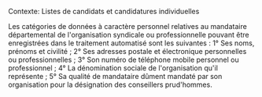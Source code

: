 Contexte: Listes de candidats et candidatures individuelles

Les catégories de données à caractère personnel relatives au mandataire départemental de l'organisation syndicale ou professionnelle pouvant être enregistrées dans le traitement automatisé sont les suivantes : 1° Ses noms, prénoms et civilité ; 2° Ses adresses postale et électronique personnelles ou professionnelles ; 3° Son numéro de téléphone mobile personnel ou professionnel ; 4° La dénomination sociale de l'organisation qu'il représente ; 5° Sa qualité de mandataire dûment mandaté par son organisation pour la désignation des conseillers prud'hommes.